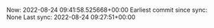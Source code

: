 Now: 2022-08-24 09:41:58.525668+00:00 Earliest commit since sync: None Last sync: 2022-08-24 09:27:51+00:00
